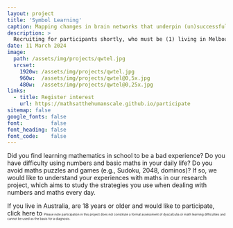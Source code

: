 ```yaml
---
layout: project
title: 'Symbol Learning'
caption: Mapping changes in brain networks that underpin (un)successful maths learning
description: >
  Recruiting for participants shortly, who must be (1) living in Melbourne, Australia and (2) 18 years or older. Please register your interest to stay informed.
date: 11 March 2024
image: 
  path: /assets/img/projects/qwtel.jpg
  srcset: 
    1920w: /assets/img/projects/qwtel.jpg
    960w:  /assets/img/projects/qwtel@0,5x.jpg
    480w:  /assets/img/projects/qwtel@0,25x.jpg
links:
  - title: Register interest
    url: https://mathsatthehumanscale.github.io/participate
sitemap: false
google_fonts: false
font:         false
font_heading: false
font_code:    false
---
```


Did you find learning mathematics in school to be a bad experience? Do you have difficulty using numbers and basic maths in your daily life? Do you avoid maths puzzles and games (e.g., Sudoku, 2048, dominos)? If so, we would like to understand your experiences with maths in our research project, which aims to study the strategies you use when dealing with numbers and maths every day.

If you live in Australia, are 18 years or older and would like to participate, click here to <!--learn more [hyperlink to the Plain Language Statement].-->
<span style="font-size:0.5em;">Please note participation in this project does not constitute a formal assessment of dyscalculia or math learning difficulties and cannot be used as the basis for a diagnosis.</span>